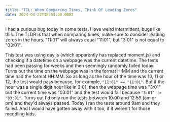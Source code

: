 ```yaml
---
title: "TIL: When Comparing Times, Think Of Leading Zeros"
date: 2024-04-22T18:54:00.000Z
---
```

I had a curious bug today in some tests. I love weird intermittent, bugs like this. The TLDR is that when comparing times, make sure to consider leading zeros in the hours. "11:01" will always equal "11:01", but "3:01" is not equal to "03:01".

This test was using day.js (which apparently has replaced moment.js) and checking if a datetime on a webpage was the current datetime. The tests had been passing for weeks and then seemingly randomly failed today. Turns out the time on the webpage was in the format H:MM and the current time had the format HH:MM. So as long as the hour of the time was 10, 11 or 12, the test would pass because, for example, `"11:01" == "11:01"`. But if the hour was a single digit hour like in 3:01, then the webpage time was "3:01" but the current time was "03:01" and the test would fail because `"3:01" != "03:01"`. Turns out I'd only run the tests between 10:00 and 12:59 (am or pm) and they'd always passed. Today I ran the tests around 9am and they failed. And I would have gotten away with it too, if it weren't for those meddling kids.

